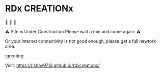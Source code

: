 # RDx CREATIONx


 :construction: :construction: :construction: 

:warning: Site is Under Construction Please wait a min and come again. :warning:

Or your internet connectivity is not good enough, please get a full newtork area.

:greeting:


Visit: https://rishav9713.github.io/rdxcreationx/
